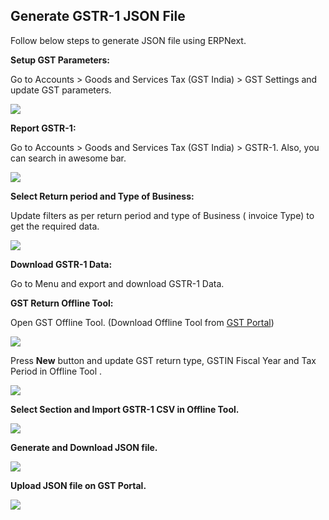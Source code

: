 ## Generate GSTR-1 JSON File

Follow below steps to generate JSON file using ERPNext.

**Setup GST Parameters:**

Go to Accounts > Goods and Services Tax (GST India) > GST Settings and update GST parameters.

![](https://docs.erpnext.com/files/l1CthRB.png)

**Report GSTR-1:**

Go to Accounts > Goods and Services Tax (GST India) > GSTR-1. Also, you can search in awesome bar.

![](https://docs.erpnext.com/files/Screen%20Shot%202018-07-22%20at%2012.10.10%20PM.png)

**Select Return period and Type of Business:** 

Update filters as per return period and type of Business ( invoice Type) to get the required data.

![](https://docs.erpnext.com/files/Screen%20Shot%202018-07-22%20at%2012.31.17%20PM.png)

**Download GSTR-1 Data:** 

Go to Menu and export and download GSTR-1 Data.

**GST Return Offline Tool:**

Open GST Offline Tool. (Download Offline Tool from [GST Portal](https://www.gst.gov.in/download/returns))

![](https://docs.erpnext.com/files/1c3pG37.png)

Press **New** button and update GST return type, GSTIN Fiscal Year and Tax Period in Offline Tool .

![](https://docs.erpnext.com/files/SwIbsdI.png)

**Select Section and Import GSTR-1 CSV in Offline Tool.**

![](https://docs.erpnext.com/files/M2G3Scu.png)

**Generate and Download JSON file.**

![](https://docs.erpnext.com/files/rzGSbRJ.png)

**Upload JSON file on GST Portal.**

![](https://docs.erpnext.com/files/BkOkjRq.png)